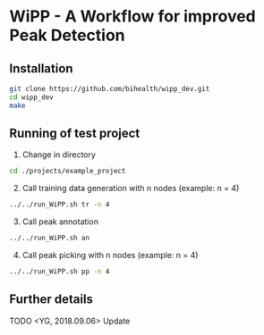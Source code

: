# WiPP - A **W**orkflow for **i**mproved **P**eak **D**etection


## Installation
```bash
git clone https://github.com/bihealth/wipp_dev.git
cd wipp_dev
make
```

## Running of test project

1. Change in directory
```bash
cd ./projects/example_project
```
2. Call training data generation with n nodes (example: n = 4)
```bash
../../run_WiPP.sh tr -n 4 
```
3. Call peak annotation
```bash
../../run_WiPP.sh an
```
4. Call peak picking with n nodes (example: n = 4)
```bash
../../run_WiPP.sh pp -n 4 
```
## Further details
TODO <YG, 2018.09.06> Update
